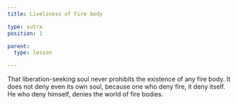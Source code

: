 ```yaml
---
title: Liveliness of Fire body

type: sutra
position: 1

parent:
  type: lesson

---
```


<sutra-meaning>

That liberation-seeking soul never prohibits the existence of any fire body. It does not deny even its own soul, because one who deny fire, it deny itself. He who deny himself, denies the world of fire bodies.

</sutra-meaning>